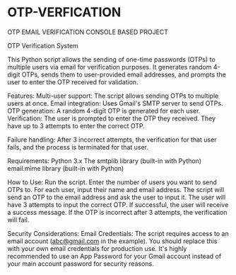 # OTP-VERFICATION

OTP EMAIL VERIFICATION CONSOLE BASED PROJECT

OTP Verification System

This Python script allows the sending of one-time passwords (OTPs) to multiple users via email for verification purposes. It generates random 4-digit OTPs, sends them to user-provided email addresses, and prompts the user to enter the OTP received for validation.

Features:
Multi-user support: The script allows sending OTPs to multiple users at once.
Email integration: Uses Gmail's SMTP server to send OTPs.
OTP generation: A random 4-digit OTP is generated for each user.
Verification: The user is prompted to enter the OTP they received. They have up to 3 attempts to enter the correct OTP.


Failure handling: After 3 incorrect attempts, the verification for that user fails, and the process is terminated for that user.


Requirements:
Python 3.x
The smtplib library (built-in with Python)
email.mime library (built-in with Python)


How to Use:
Run the script.
Enter the number of users you want to send OTPs to.
For each user, input their name and email address.
The script will send an OTP to the email address and ask the user to input it.
The user will have 3 attempts to input the correct OTP. If successful, the user will receive a success message. If the OTP is incorrect after 3 attempts, the verification will fail.


Security Considerations:
Email Credentials: The script requires access to an email account (abc@gmail.com in the example). You should replace this with your own email credentials for production use. It's highly recommended to use an App Password for your Gmail account instead of your main account password for security reasons.

